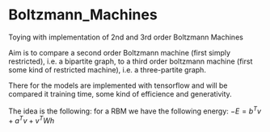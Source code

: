 # Boltzmann_Machines
Toying with implementation of 2nd and 3rd order Boltzmann Machines

Aim is to compare a second order Boltzmann machine (first simply restricted), i.e. a bipartite graph, to a third order boltzmann machine (first some kind of restricted machine), i.e. a three-partite graph.

There for the models are implemented with tensorflow and will be compared it training time, some kind of efficience and generativity. 

The idea is the following: for a RBM we have the following energy: $-E=b^Tv+a^Tv+v^TWh$
